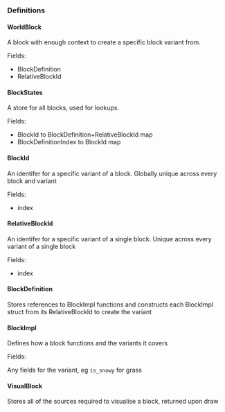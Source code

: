 ### Definitions

#### WorldBlock
A block with enough context to create a specific block variant from.

Fields:
- BlockDefinition
- RelativeBlockId

#### BlockStates
A store for all blocks, used for lookups.

Fields:
- BlockId to BlockDefinition+RelativeBlockId map
- BlockDefinitionIndex to BlockId map

#### BlockId
An identifer for a specific variant of a block. Globally unique across every block and variant

Fields:
- index

#### RelativeBlockId
An identifer for a specific variant of a single block. Unique across every variant of a single block

Fields:
- index

#### BlockDefinition
Stores references to BlockImpl functions and constructs each BlockImpl struct from its RelativeBlockId to create the variant

#### BlockImpl
Defines how a block functions and the variants it covers

Fields:

Any fields for the variant, eg `is_snowy` for grass

#### VisualBlock
Stores all of the sources required to visualise a block, returned upon draw